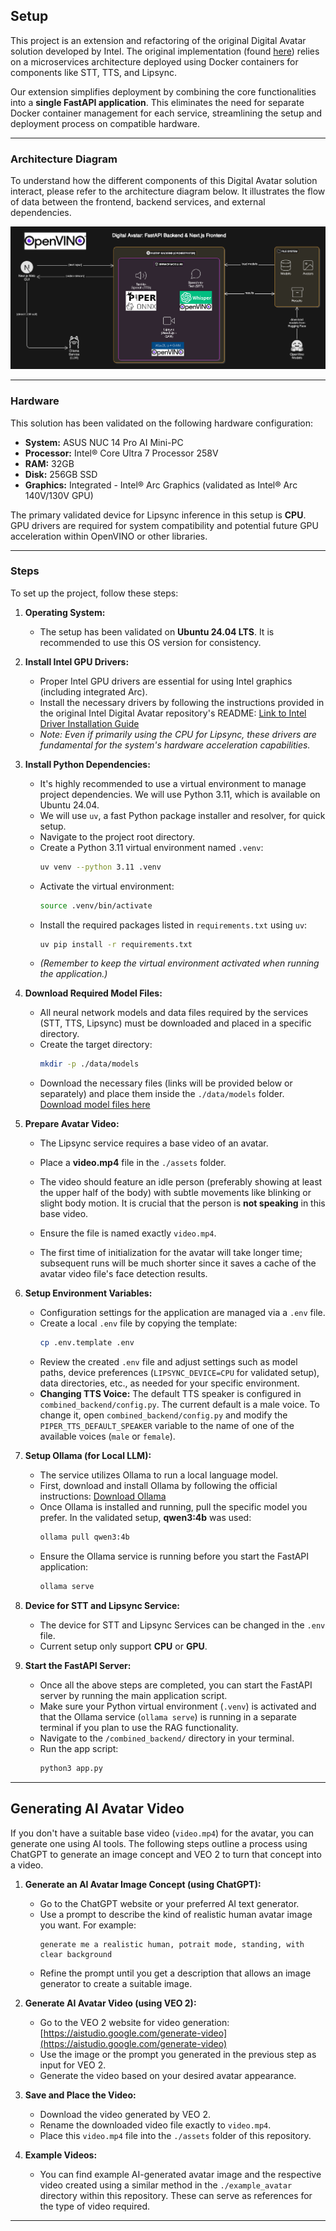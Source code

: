 ## Setup

This project is an extension and refactoring of the original Digital Avatar solution developed by Intel. The original implementation (found [here](https://github.com/intel/edge-developer-kit-reference-scripts/tree/main/usecases/ai/digital-avatar)) relies on a microservices architecture deployed using Docker containers for components like STT, TTS, and Lipsync.

Our extension simplifies deployment by combining the core functionalities into a **single FastAPI application**. This eliminates the need for separate Docker container management for each service, streamlining the setup and deployment process on compatible hardware.

---

### Architecture Diagram

To understand how the different components of this Digital Avatar solution interact, please refer to the architecture diagram below. It illustrates the flow of data between the frontend, backend services, and external dependencies.

![Architecture Diagram Placeholder](architecture.png)

---
### Hardware
This solution has been validated on the following hardware configuration:

* **System:** ASUS NUC 14 Pro AI Mini-PC
* **Processor:** Intel® Core Ultra 7 Processor 258V
* **RAM:** 32GB
* **Disk:** 256GB SSD
* **Graphics:** Integrated - Intel® Arc Graphics (validated as Intel® Arc 140V/130V GPU)

The primary validated device for Lipsync inference in this setup is **CPU**. GPU drivers are required for system compatibility and potential future GPU acceleration within OpenVINO or other libraries.

---
### Steps

To set up the project, follow these steps:

1.  **Operating System:**
    * The setup has been validated on **Ubuntu 24.04 LTS**. It is recommended to use this OS version for consistency.

2.  **Install Intel GPU Drivers:**
    * Proper Intel GPU drivers are essential for using Intel graphics (including integrated Arc).
    * Install the necessary drivers by following the instructions provided in the original Intel Digital Avatar repository's README: [Link to Intel Driver Installation Guide](https://github.com/intel/edge-developer-kit-reference-scripts/blob/main/README.md)
    * *Note: Even if primarily using the CPU for Lipsync, these drivers are fundamental for the system's hardware acceleration capabilities.*

3.  **Install Python Dependencies:**
    * It's highly recommended to use a virtual environment to manage project dependencies. We will use Python 3.11, which is available on Ubuntu 24.04.
    * We will use `uv`, a fast Python package installer and resolver, for quick setup.
    * Navigate to the project root directory.
    * Create a Python 3.11 virtual environment named `.venv`:
        ```bash
        uv venv --python 3.11 .venv
        ```
    * Activate the virtual environment:
        ```bash
        source .venv/bin/activate
        ```
    * Install the required packages listed in `requirements.txt` using `uv`:
        ```bash
        uv pip install -r requirements.txt
        ```
    * *(Remember to keep the virtual environment activated when running the application.)*

4.  **Download Required Model Files:**
    * All neural network models and data files required by the services (STT, TTS, Lipsync) must be downloaded and placed in a specific directory.
    * Create the target directory:
        ```bash
        mkdir -p ./data/models
        ```
    * Download the necessary files (links will be provided below or separately) and place them inside the `./data/models` folder. [Download model files here](https://huggingface.co/qizunlee/digital-avatar/tree/main)

5.  **Prepare Avatar Video:**
    * The Lipsync service requires a base video of an avatar.
    * Place a **video.mp4** file in the `./assets` folder.
    * The video should feature an idle person (preferably showing at least the upper half of the body) with subtle movements like blinking or slight body motion. It is crucial that the person is **not speaking** in this base video.
    * Ensure the file is named exactly `video.mp4`.

    * The first time of initialization for the avatar will take longer time; subsequent runs will be much shorter since it saves a cache of the avatar video file's face detection results.

6.  **Setup Environment Variables:**
    * Configuration settings for the application are managed via a `.env` file.
    * Create a local `.env` file by copying the template:
        ```bash
        cp .env.template .env
        ```
    * Review the created `.env` file and adjust settings such as model paths, device preferences (`LIPSYNC_DEVICE=CPU` for validated setup), data directories, etc., as needed for your specific environment.
    * **Changing TTS Voice:** The default TTS speaker is configured in `combined_backend/config.py`. The current default is a male voice. To change it, open `combined_backend/config.py` and modify the `PIPER_TTS_DEFAULT_SPEAKER` variable to the name of one of the available voices (`male` or `female`).

7.  **Setup Ollama (for Local LLM):**
    * The service utilizes Ollama to run a local language model.
    * First, download and install Ollama by following the official instructions: [Download Ollama](https://ollama.com/download/linux)
    * Once Ollama is installed and running, pull the specific model you prefer. In the validated setup, **qwen3:4b** was used:
        ```bash
        ollama pull qwen3:4b
        ```
    * Ensure the Ollama service is running before you start the FastAPI application:
        ```bash
        ollama serve
        ```

8.  **Device for STT and Lipsync Service:**
    * The device for STT and Lipsync Services can be changed in the `.env` file.
    * Current setup only support **CPU** or **GPU**.

9.  **Start the FastAPI Server:**
    * Once all the above steps are completed, you can start the FastAPI server by running the main application script.
    * Make sure your Python virtual environment (`.venv`) is activated and that the Ollama service (`ollama serve`) is running in a separate terminal if you plan to use the RAG functionality.
    * Navigate to the `/combined_backend/` directory in your terminal.
    * Run the app script:
        ```bash
        python3 app.py
        ```

---

## Generating AI Avatar Video

If you don't have a suitable base video (`video.mp4`) for the avatar, you can generate one using AI tools. The following steps outline a process using ChatGPT to generate an image concept and VEO 2 to turn that concept into a video.

1.  **Generate an AI Avatar Image Concept (using ChatGPT):**
    * Go to the ChatGPT website or your preferred AI text generator.
    * Use a prompt to describe the kind of realistic human avatar image you want. For example:
        ```
        generate me a realistic human, potrait mode, standing, with clear background
        ```
    * Refine the prompt until you get a description that allows an image generator to create a suitable image.

2.  **Generate AI Avatar Video (using VEO 2):**
    * Go to the VEO 2 website for video generation: [https://aistudio.google.com/generate-video](https://aistudio.google.com/generate-video)
    * Use the image or the prompt you generated in the previous step as input for VEO 2.
    * Generate the video based on your desired avatar appearance.

3.  **Save and Place the Video:**
    * Download the video generated by VEO 2.
    * Rename the downloaded video file exactly to `video.mp4`.
    * Place this `video.mp4` file into the `./assets` folder of this repository.

4.  **Example Videos:**
    * You can find example AI-generated avatar image and the respective video created using a similar method in the `./example_avatar` directory within this repository. These can serve as references for the type of video required.

---